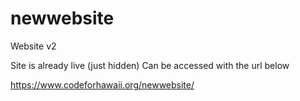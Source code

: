 # newwebsite
Website v2

Site is already live (just hidden)
Can be accessed with the url below

https://www.codeforhawaii.org/newwebsite/
